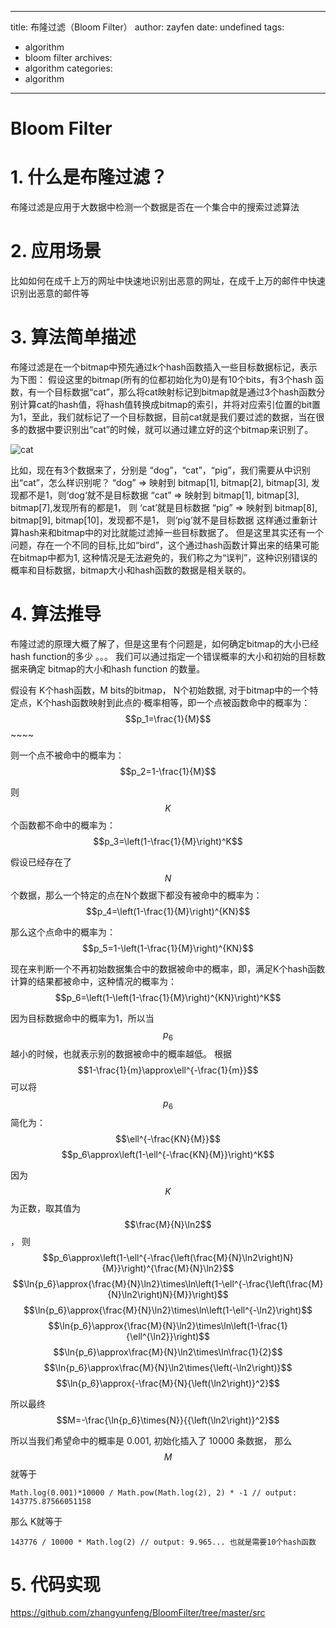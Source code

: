 ------
title: 布隆过滤（Bloom Filter）
author: zayfen
date: undefined
tags: 
 - algorithm
 - bloom filter
archives: 
 - algorithm
categories: 
 - algorithm
------
# Bloom Filter

# 1. 什么是布隆过滤？

布隆过滤是应用于大数据中检测一个数据是否在一个集合中的搜索过滤算法

# 2. 应用场景

比如如何在成千上万的网址中快速地识别出恶意的网址，在成千上万的邮件中快速识别出恶意的邮件等

# 3. 算法简单描述

布隆过滤是在一个bitmap中预先通过k个hash函数插入一些目标数据标记，表示为下图：
假设这里的bitmap(所有的位都初始化为0)是有10个bits，有3个hash 函数，有一个目标数据“cat”，那么将cat映射标记到bitmap就是通过3个hash函数分别计算cat的hash值，将hash值转换成bitmap的索引，并将对应索引位置的bit置为1，至此，我们就标记了一个目标数据，目前cat就是我们要过滤的数据，当在很多的数据中要识别出“cat”的时候，就可以通过建立好的这个bitmap来识别了。

![cat](http://cdncontribute.geeksforgeeks.org/wp-content/uploads/cat-300x109.png)


比如，现在有3个数据来了，分别是 “dog”，“cat”，“pig”，我们需要从中识别出“cat”，怎么样识别呢？
“dog” => 映射到 bitmap[1], bitmap[2], bitmap[3], 发现都不是1，则‘dog‘就不是目标数据
“cat” => 映射到 bitmap[1], bitmap[3], bitmap[7],发现所有的都是1， 则 ‘cat’就是目标数据
“pig” => 映射到 bitmap[8], bitmap[9], bitmap[10]，发现都不是1， 则‘pig’就不是目标数据
这样通过重新计算hash来和bitmap中的对比就能过滤掉一些目标数据了。
但是这里其实还有一个问题，存在一个不同的目标,比如“bird”，这个通过hash函数计算出来的结果可能在bitmap中都为1, 这种情况是无法避免的，我们称之为“误判”，这种识别错误的概率和目标数据，bitmap大小和hash函数的数据是相关联的。

# 4. 算法推导

布隆过滤的原理大概了解了，但是这里有个问题是，如何确定bitmap的大小已经hash function的多少
。。。
我们可以通过指定一个错误概率的大小和初始的目标数据来确定 bitmap的大小和hash function 的数量。

假设有 K个hash函数，M bits的bitmap， N个初始数据, 对于bitmap中的一个特定点，K个hash函数映射到此点的·概率相等，即一个点被函数命中的概率为：
$$p_1=\frac{1}{M}$$~~~~

则一个点不被命中的概率为：
$$p_2=1-\frac{1}{M}$$

则$$K$$个函数都不命中的概率为：
$$p_3=\left(1-\frac{1}{M}\right)^K$$

假设已经存在了$$N$$个数据，那么一个特定的点在N个数据下都没有被命中的概率为：
$$p_4=\left(1-\frac{1}{M}\right)^{KN}$$

那么这个点命中的概率为：
$$p_5=1-\left(1-\frac{1}{M}\right)^{KN}$$

现在来判断一个不再初始数据集合中的数据被命中的概率，即，满足K个hash函数计算的结果都被命中，这种情况的概率为：
$$p_6=\left(1-\left(1-\frac{1}{M}\right)^{KN}\right)^K$$

因为目标数据命中的概率为1，所以当$$p_6$$越小的时候，也就表示别的数据被命中的概率越低。
根据 $$1-\frac{1}{m}\approx\ell^{-\frac{1}{m}}$$可以将$$p_6$$简化为：$$\ell^{-\frac{KN}{M}}$$
$$p_6\approx\left(1-\ell^{-\frac{KN}{M}}\right)^K$$

因为$$K$$为正数，取其值为$$\frac{M}{N}\ln2$$， 则
$$p_6\approx\left(1-\ell^{-\frac{\left(\frac{M}{N}\ln2\right)N}{M}}\right)^{\frac{M}{N}\ln2}$$
$$\ln{p_6}\approx{\frac{M}{N}\ln2}\times\ln\left(1-\ell^{-\frac{\left(\frac{M}{N}\ln2\right)N}{M}}\right)$$
$$\ln{p_6}\approx{\frac{M}{N}\ln2}\times\ln\left(1-\ell^{-\ln2}\right)$$
$$\ln{p_6}\approx{\frac{M}{N}\ln2}\times\ln\left(1-\frac{1}{\ell^{\ln2}}\right)$$
$$\ln{p_6}\approx\frac{M}{N}\ln2\times\ln\frac{1}{2}$$
$$\ln{p_6}\approx\frac{M}{N}\ln2\times{\left(-\ln2\right)}$$
$$\ln{p_6}\approx{-\frac{M}{N}{\left(\ln2\right)}^2}$$

所以最终
$$M=-\frac{\ln{p_6}\times{N}}{{\left(\ln2\right)}^2}$$

所以当我们希望命中的概率是  0.001,  初始化插入了 10000 条数据， 那么$$M$$ 就等于 

    Math.log(0.001)*10000 / Math.pow(Math.log(2), 2) * -1 // output: 143775.87566051158

那么 K就等于

    143776 / 10000 * Math.log(2) // output: 9.965... 也就是需要10个hash函数



# 5. 代码实现

https://github.com/zhangyunfeng/BloomFilter/tree/master/src


